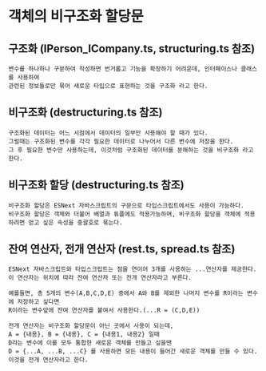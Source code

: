 # 객체의 비구조화 할당문

## 구조화 (IPerson_ICompany.ts, structuring.ts 참조)

    변수를 하나하나 구분하여 작성하면 번거롭고 기능을 확장하기 어려운데, 인터페이스나 클래스를 사용하여
    관련된 정보들로만 묶어 새로운 타입으로 표현하는 것을 구조화 라고 한다.

## 비구조화 (destructuring.ts 참조)

    구조화된 데이터는 어느 시점에서 데이터의 일부만 사용해야 할 때가 있다.
    그럴때는 구조화된 변수를 각각 필요한 데이터로 나누어서 다른 변수에 저장을 한다.
    그 후 필요한 변수만 사용하는데, 이것처럼 구조화된 데이터를 분해하는 것을 비구조화 라고 한다.

## 비구조화 할당 (destructuring.ts 참조)

    비구조화 할당은 ESNext 자바스크립트의 구문으로 타입스크립트에서도 사용이 가능하다.
    비구조화 할당은 객체와 더불어 배열과 튜플에도 적용가능하며, 비구조화 할당을 객체에 적용하려면 얻고 싶은 속성을 중괄호로 묶는다.

## 잔여 연산자, 전개 연산자 (rest.ts, spread.ts 참조)

    ESNext 자바스크립트와 타입스크립트는 점을 연이어 3개를 사용하는 ...연산자를 제공한다.
    이 연산자는 위치에 따라 잔여 연산자 또는 전개 연산자라고 부른다.

    예를들면, 총 5개의 변수(A,B,C,D,E) 중에서 A와 B를 제외한 나머지 변수를 R이라는 변수에 저장하고 싶다면
    R이라는 변수앞에 잔여 연산자를 붙여서 사용한다.(...R = (C,D,E))

    전개 연산자는 비구조화 할당문이 아닌 곳에서 사용이 되는데,
    A = {내용}, B = {내용}, C = {내용1, 내용2} 일때
    D라는 변수에 이를 모두 통합한 새로운 객체를 만들고 싶을땐
    D = {...A, ...B, ...C} 를 사용하면 모든 내용이 들어간 새로운 객체를 만들 수 있다.
    이것을 전개 연산자라고 한다.
